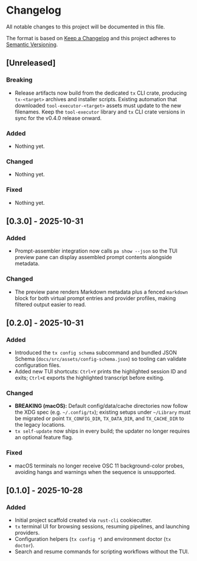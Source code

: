 # Changelog

All notable changes to this project will be documented in this file.

The format is based on [Keep a Changelog](https://keepachangelog.com/en/1.1.0/)
and this project adheres to [Semantic Versioning](https://semver.org/spec/v2.0.0.html).

## [Unreleased]

### Breaking

- Release artifacts now build from the dedicated `tx` CLI crate, producing `tx-<target>` archives and installer scripts. Existing automation that downloaded `tool-executor-<target>` assets must update to the new filenames. Keep the `tool-executor` library and `tx` CLI crate versions in sync for the v0.4.0 release onward.

### Added

- Nothing yet.

### Changed

- Nothing yet.

### Fixed

- Nothing yet.

## [0.3.0] - 2025-10-31

<!-- markdownlint-disable-next-line MD024 -->
### Added

- Prompt-assembler integration now calls `pa show --json` so the TUI preview pane can display assembled prompt contents alongside metadata.

<!-- markdownlint-disable-next-line MD024 -->
### Changed

- The preview pane renders Markdown metadata plus a fenced `markdown` block for both virtual prompt entries and provider profiles, making filtered output easier to read.

## [0.2.0] - 2025-10-31

<!-- markdownlint-disable-next-line MD024 -->
### Added

- Introduced the `tx config schema` subcommand and bundled JSON Schema (`docs/src/assets/config-schema.json`) so tooling can validate configuration files.
- Added new TUI shortcuts: `Ctrl+Y` prints the highlighted session ID and exits; `Ctrl+E` exports the highlighted transcript before exiting.

<!-- markdownlint-disable-next-line MD024 -->
### Changed

- **BREAKING (macOS):** Default config/data/cache directories now follow the XDG spec (e.g. `~/.config/tx`); existing setups under `~/Library` must be migrated or point `TX_CONFIG_DIR`, `TX_DATA_DIR`, and `TX_CACHE_DIR` to the legacy locations.
- `tx self-update` now ships in every build; the updater no longer requires an optional feature flag.

<!-- markdownlint-disable-next-line MD024 -->
### Fixed

- macOS terminals no longer receive OSC 11 background-color probes, avoiding hangs and warnings when the sequence is unsupported.

## [0.1.0] - 2025-10-28

<!-- markdownlint-disable-next-line MD024 -->
### Added

- Initial project scaffold created via `rust-cli` cookiecutter.
- `tx` terminal UI for browsing sessions, resuming pipelines, and launching providers.
- Configuration helpers (`tx config *`) and environment doctor (`tx doctor`).
- Search and resume commands for scripting workflows without the TUI.
